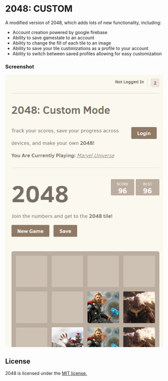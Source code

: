 # 2048: CUSTOM
A modified version of 2048, which adds lots of new functionality, including: 
* Account creation powered by google firebase
* Ability to save gamestate to an account
* Ability to change the fill of each tile to an image
* Ability to save your tile custimizations as a profile to your account
* Ability to switch between saved profiles allowing for easy customization

### Screenshot
<p align="center">
  <img src="https://github.com/AidanSpeakss/makeurown/raw/master/Screenshot_1.png" alt="Screenshot"/>
</p>

## License
2048 is licensed under the [MIT license.](https://github.com/gabrielecirulli/2048/blob/master/LICENSE.txt)
